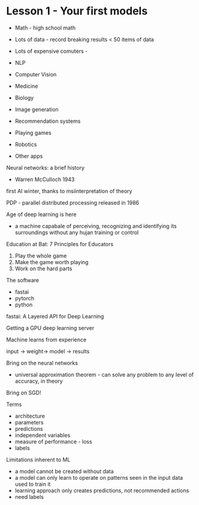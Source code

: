 # Lesson 1 - Your first models

* Math - high school math
* Lots of data - record breaking results < 50 items of data
* Lots of expensive comuters - 

* NLP
* Computer Vision
* Medicine
* Biology
* Image generation
* Recommendation systems
* Playing games
* Robotics
* Other apps

Neural networks: a brief history
- Warren McCulloch 1943

first AI winter, thanks to msiinterpretation of theory

PDP - parallel distributed processing released in 1986

Age of deep learning is here
- a machine capabale of perceiving, recognizing and identifying its surroundings without any hujan training or control

Education at Bat: 7 Principles for Educators
1. Play the whole game
2. Make the game worth playing
3. Work on the hard parts

The software
- fastai
- pytorch
- python

fastai: A Layered API for Deep Learning

Getting a GPU deep learning server

Machine learns from experience

input ->
weight-> model -> results

Bring on the neural networks
- universal approximation theorem - can solve any problem to any level of accuracy, in theory

Bring on SGD!

Terms
- architecture
- parameters
- predictions
- independent variables
- measure of performance - loss
- labels

Limitations inherent to ML
- a model cannot be created without data
- a model can only learn to operate on patterns seen in the input data used to train it
- learning approach only creates predictions, not recommended actions
- need labels



